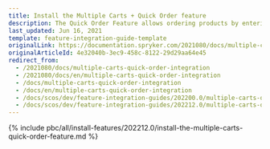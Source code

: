 ```yaml
---
title: Install the Multiple Carts + Quick Order feature
description: The Quick Order Feature allows ordering products by entering SKU and quantity on one page. The guide describes how to integrate the feature into your project.
last_updated: Jun 16, 2021
template: feature-integration-guide-template
originalLink: https://documentation.spryker.com/2021080/docs/multiple-carts-quick-order-integration
originalArticleId: 4e32040b-3ec9-458c-8122-29d29aa64e45
redirect_from:
  - /2021080/docs/multiple-carts-quick-order-integration
  - /2021080/docs/en/multiple-carts-quick-order-integration
  - /docs/multiple-carts-quick-order-integration
  - /docs/en/multiple-carts-quick-order-integration
  - /docs/scos/dev/feature-integration-guides/202200.0/multiple-carts-quick-order-feature-integration.html
  - /docs/scos/dev/feature-integration-guides/202212.0/multiple-carts-quick-order-feature-integration.html  
---
```


{% include pbc/all/install-features/202212.0/install-the-multiple-carts-quick-order-feature.md %} <!-- To edit, see /_includes/pbc/all/install-features/202212.0/install-the-multiple-carts-quick-order-feature.md -->
